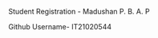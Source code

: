Student Registration - Madushan P. B. A. P



Github Username- IT21020544





<!---
IT21020544/IT21020544 is a ✨ special ✨ repository because its `README.md` (this file) appears on your GitHub profile.
You can click the Preview link to take a look at your changes.
--->
